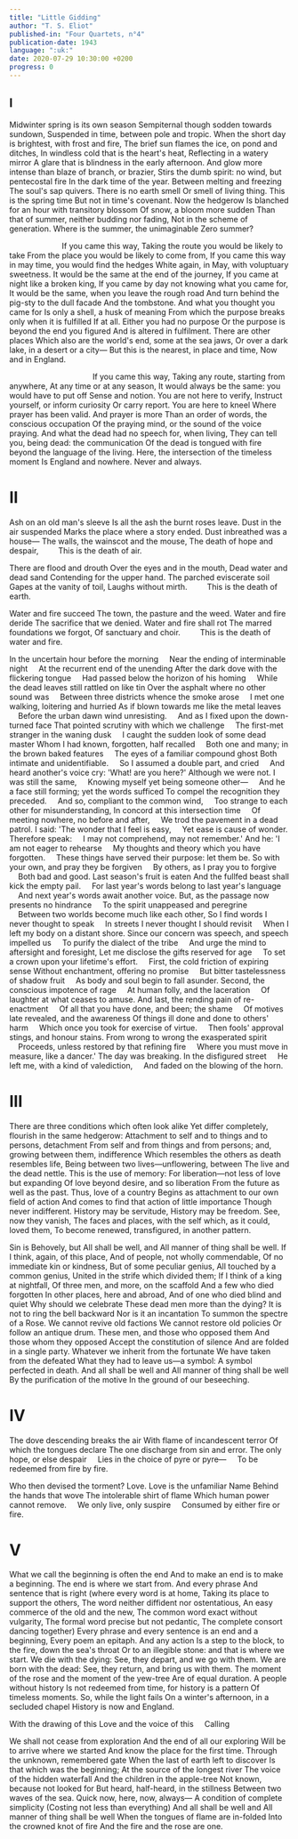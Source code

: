 ```yaml
---
title: "Little Gidding"
author: "T. S. Eliot"
published-in: "Four Quartets, n°4"
publication-date: 1943
language: ":uk:"
date: 2020-07-29 10:30:00 +0200
progress: 0
---
```


## I

Midwinter spring is its own season
Sempiternal though sodden towards sundown,
Suspended in time, between pole and tropic.
When the short day is brightest, with frost and fire,
The brief sun flames the ice, on pond and ditches,
In windless cold that is the heart's heat,
Reflecting in a watery mirror
A glare that is blindness in the early afternoon.
And glow more intense than blaze of branch, or brazier,
Stirs the dumb spirit: no wind, but pentecostal fire
In the dark time of the year. Between melting and freezing
The soul's sap quivers. There is no earth smell
Or smell of living thing. This is the spring time
But not in time's covenant. Now the hedgerow
Is blanched for an hour with transitory blossom
Of snow, a bloom more sudden
Than that of summer, neither budding nor fading,
Not in the scheme of generation.
Where is the summer, the unimaginable
Zero summer?

&nbsp;&nbsp;&nbsp;&nbsp;&nbsp;&nbsp;&nbsp;&nbsp;&nbsp;&nbsp;&nbsp;&nbsp;&nbsp;&nbsp;&nbsp;&nbsp;&nbsp;&nbsp;&nbsp;&nbsp;&nbsp;&nbsp;&nbsp;&nbsp;If you came this way,
Taking the route you would be likely to take
From the place you would be likely to come from,
If you came this way in may time, you would find the hedges
White again, in May, with voluptuary sweetness.
It would be the same at the end of the journey,
If you came at night like a broken king,
If you came by day not knowing what you came for,
It would be the same, when you leave the rough road
And turn behind the pig-sty to the dull facade
And the tombstone. And what you thought you came for
Is only a shell, a husk of meaning
From which the purpose breaks only when it is fulfilled
If at all. Either you had no purpose
Or the purpose is beyond the end you figured
And is altered in fulfilment. There are other places
Which also are the world's end, some at the sea jaws,
Or over a dark lake, in a desert or a city—
But this is the nearest, in place and time,
Now and in England.

&nbsp;&nbsp;&nbsp;&nbsp;&nbsp;&nbsp;&nbsp;&nbsp;&nbsp;&nbsp;&nbsp;&nbsp;&nbsp;&nbsp;&nbsp;&nbsp;&nbsp;&nbsp;&nbsp;&nbsp;&nbsp;&nbsp;&nbsp;&nbsp;&nbsp;&nbsp;&nbsp;&nbsp;&nbsp;&nbsp;&nbsp;&nbsp;&nbsp;&nbsp;&nbsp;&nbsp;&nbsp;&nbsp;If you came this way,
Taking any route, starting from anywhere,
At any time or at any season,
It would always be the same: you would have to put off
Sense and notion. You are not here to verify,
Instruct yourself, or inform curiosity
Or carry report. You are here to kneel
Where prayer has been valid. And prayer is more
Than an order of words, the conscious occupation
Of the praying mind, or the sound of the voice praying.
And what the dead had no speech for, when living,
They can tell you, being dead: the communication
Of the dead is tongued with fire beyond the language of the living.
Here, the intersection of the timeless moment
Is England and nowhere. Never and always.



# II

Ash on an old man's sleeve
Is all the ash the burnt roses leave.
Dust in the air suspended
Marks the place where a story ended.
Dust inbreathed was a house—
The walls, the wainscot and the mouse,
The death of hope and despair,
&nbsp;&nbsp;&nbsp;&nbsp;&nbsp;&nbsp;&nbsp;&nbsp;This is the death of air.

There are flood and drouth
Over the eyes and in the mouth,
Dead water and dead sand
Contending for the upper hand.
The parched eviscerate soil
Gapes at the vanity of toil,
Laughs without mirth.
&nbsp;&nbsp;&nbsp;&nbsp;&nbsp;&nbsp;&nbsp;&nbsp;This is the death of earth.

Water and fire succeed
The town, the pasture and the weed.
Water and fire deride
The sacrifice that we denied.
Water and fire shall rot
The marred foundations we forgot,
Of sanctuary and choir.
&nbsp;&nbsp;&nbsp;&nbsp;&nbsp;&nbsp;&nbsp;&nbsp;This is the death of water and fire.

In the uncertain hour before the morning
&nbsp;&nbsp;&nbsp;&nbsp;Near the ending of interminable night
&nbsp;&nbsp;&nbsp;&nbsp;At the recurrent end of the unending
After the dark dove with the flickering tongue
&nbsp;&nbsp;&nbsp;&nbsp;Had passed below the horizon of his homing
&nbsp;&nbsp;&nbsp;&nbsp;While the dead leaves still rattled on like tin
Over the asphalt where no other sound was
&nbsp;&nbsp;&nbsp;&nbsp;Between three districts whence the smoke arose
&nbsp;&nbsp;&nbsp;&nbsp;I met one walking, loitering and hurried
As if blown towards me like the metal leaves
&nbsp;&nbsp;&nbsp;&nbsp;Before the urban dawn wind unresisting.
&nbsp;&nbsp;&nbsp;&nbsp;And as I fixed upon the down-turned face
That pointed scrutiny with which we challenge
&nbsp;&nbsp;&nbsp;&nbsp;The first-met stranger in the waning dusk
&nbsp;&nbsp;&nbsp;&nbsp;I caught the sudden look of some dead master
Whom I had known, forgotten, half recalled
&nbsp;&nbsp;&nbsp;&nbsp;Both one and many; in the brown baked features
&nbsp;&nbsp;&nbsp;&nbsp;The eyes of a familiar compound ghost
Both intimate and unidentifiable.
&nbsp;&nbsp;&nbsp;&nbsp;So I assumed a double part, and cried
&nbsp;&nbsp;&nbsp;&nbsp;And heard another's voice cry: 'What! are you here?'
Although we were not. I was still the same,
&nbsp;&nbsp;&nbsp;&nbsp;Knowing myself yet being someone other—
&nbsp;&nbsp;&nbsp;&nbsp;And he a face still forming; yet the words sufficed
To compel the recognition they preceded.
&nbsp;&nbsp;&nbsp;&nbsp;And so, compliant to the common wind,
&nbsp;&nbsp;&nbsp;&nbsp;Too strange to each other for misunderstanding,
In concord at this intersection time
&nbsp;&nbsp;&nbsp;&nbsp;Of meeting nowhere, no before and after,
&nbsp;&nbsp;&nbsp;&nbsp;We trod the pavement in a dead patrol.
I said: 'The wonder that I feel is easy,
&nbsp;&nbsp;&nbsp;&nbsp;Yet ease is cause of wonder. Therefore speak:
&nbsp;&nbsp;&nbsp;&nbsp;I may not comprehend, may not remember.'
And he: 'I am not eager to rehearse
&nbsp;&nbsp;&nbsp;&nbsp;My thoughts and theory which you have forgotten.
&nbsp;&nbsp;&nbsp;&nbsp;These things have served their purpose: let them be.
So with your own, and pray they be forgiven
&nbsp;&nbsp;&nbsp;&nbsp;By others, as I pray you to forgive
&nbsp;&nbsp;&nbsp;&nbsp;Both bad and good. Last season's fruit is eaten
And the fullfed beast shall kick the empty pail.
&nbsp;&nbsp;&nbsp;&nbsp;For last year's words belong to last year's language
&nbsp;&nbsp;&nbsp;&nbsp;And next year's words await another voice.
But, as the passage now presents no hindrance
&nbsp;&nbsp;&nbsp;&nbsp;To the spirit unappeased and peregrine
&nbsp;&nbsp;&nbsp;&nbsp;Between two worlds become much like each other,
So I find words I never thought to speak
&nbsp;&nbsp;&nbsp;&nbsp;In streets I never thought I should revisit
&nbsp;&nbsp;&nbsp;&nbsp;When I left my body on a distant shore.
Since our concern was speech, and speech impelled us
&nbsp;&nbsp;&nbsp;&nbsp;To purify the dialect of the tribe
&nbsp;&nbsp;&nbsp;&nbsp;And urge the mind to aftersight and foresight,
Let me disclose the gifts reserved for age
&nbsp;&nbsp;&nbsp;&nbsp;To set a crown upon your lifetime's effort.
&nbsp;&nbsp;&nbsp;&nbsp;First, the cold friction of expiring sense
Without enchantment, offering no promise
&nbsp;&nbsp;&nbsp;&nbsp;But bitter tastelessness of shadow fruit
&nbsp;&nbsp;&nbsp;&nbsp;As body and soul begin to fall asunder.
Second, the conscious impotence of rage
&nbsp;&nbsp;&nbsp;&nbsp;At human folly, and the laceration
&nbsp;&nbsp;&nbsp;&nbsp;Of laughter at what ceases to amuse.
And last, the rending pain of re-enactment
&nbsp;&nbsp;&nbsp;&nbsp;Of all that you have done, and been; the shame
&nbsp;&nbsp;&nbsp;&nbsp;Of motives late revealed, and the awareness
Of things ill done and done to others' harm
&nbsp;&nbsp;&nbsp;&nbsp;Which once you took for exercise of virtue.
&nbsp;&nbsp;&nbsp;&nbsp;Then fools' approval stings, and honour stains.
From wrong to wrong the exasperated spirit
&nbsp;&nbsp;&nbsp;&nbsp;Proceeds, unless restored by that refining fire
&nbsp;&nbsp;&nbsp;&nbsp;Where you must move in measure, like a dancer.'
The day was breaking. In the disfigured street
&nbsp;&nbsp;&nbsp;&nbsp;He left me, with a kind of valediction,
&nbsp;&nbsp;&nbsp;&nbsp;And faded on the blowing of the horn.



# III

There are three conditions which often look alike
Yet differ completely, flourish in the same hedgerow:
Attachment to self and to things and to persons, detachment
From self and from things and from persons; and, growing between them, indifference
Which resembles the others as death resembles life,
Being between two lives—unflowering, between
The live and the dead nettle. This is the use of memory:
For liberation—not less of love but expanding
Of love beyond desire, and so liberation
From the future as well as the past. Thus, love of a country
Begins as attachment to our own field of action
And comes to find that action of little importance
Though never indifferent. History may be servitude,
History may be freedom. See, now they vanish,
The faces and places, with the self which, as it could, loved them,
To become renewed, transfigured, in another pattern.

Sin is Behovely, but
All shall be well, and
All manner of thing shall be well.
If I think, again, of this place,
And of people, not wholly commendable,
Of no immediate kin or kindness,
But of some peculiar genius,
All touched by a common genius,
United in the strife which divided them;
If I think of a king at nightfall,
Of three men, and more, on the scaffold
And a few who died forgotten
In other places, here and abroad,
And of one who died blind and quiet
Why should we celebrate
These dead men more than the dying?
It is not to ring the bell backward
Nor is it an incantation
To summon the spectre of a Rose.
We cannot revive old factions
We cannot restore old policies
Or follow an antique drum.
These men, and those who opposed them
And those whom they opposed
Accept the constitution of silence
And are folded in a single party.
Whatever we inherit from the fortunate
We have taken from the defeated
What they had to leave us—a symbol:
A symbol perfected in death.
And all shall be well and
All manner of thing shall be well
By the purification of the motive
In the ground of our beseeching.



# IV

The dove descending breaks the air
With flame of incandescent terror
Of which the tongues declare
The one discharge from sin and error.
The only hope, or else despair
&nbsp;&nbsp;&nbsp;&nbsp;Lies in the choice of pyre or pyre—
&nbsp;&nbsp;&nbsp;&nbsp;To be redeemed from fire by fire.

Who then devised the torment? Love.
Love is the unfamiliar Name
Behind the hands that wove
The intolerable shirt of flame
Which human power cannot remove.
&nbsp;&nbsp;&nbsp;&nbsp;We only live, only suspire
&nbsp;&nbsp;&nbsp;&nbsp;Consumed by either fire or fire.



# V

What we call the beginning is often the end
And to make an end is to make a beginning.
The end is where we start from. And every phrase
And sentence that is right (where every word is at home,
Taking its place to support the others,
The word neither diffident nor ostentatious,
An easy commerce of the old and the new,
The common word exact without vulgarity,
The formal word precise but not pedantic,
The complete consort dancing together)
Every phrase and every sentence is an end and a beginning,
Every poem an epitaph. And any action
Is a step to the block, to the fire, down the sea's throat
Or to an illegible stone: and that is where we start.
We die with the dying:
See, they depart, and we go with them.
We are born with the dead:
See, they return, and bring us with them.
The moment of the rose and the moment of the yew-tree
Are of equal duration. A people without history
Is not redeemed from time, for history is a pattern
Of timeless moments. So, while the light fails
On a winter's afternoon, in a secluded chapel
History is now and England.

With the drawing of this Love and the voice of this
&nbsp;&nbsp;&nbsp;&nbsp;Calling

We shall not cease from exploration
And the end of all our exploring
Will be to arrive where we started
And know the place for the first time.
Through the unknown, remembered gate
When the last of earth left to discover
Is that which was the beginning;
At the source of the longest river
The voice of the hidden waterfall
And the children in the apple-tree
Not known, because not looked for
But heard, half-heard, in the stillness
Between two waves of the sea.
Quick now, here, now, always—
A condition of complete simplicity
(Costing not less than everything)
And all shall be well and
All manner of thing shall be well
When the tongues of flame are in-folded
Into the crowned knot of fire
And the fire and the rose are one.